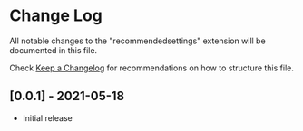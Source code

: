 # Change Log

All notable changes to the "recommendedsettings" extension will be documented in this file.

Check [Keep a Changelog](http://keepachangelog.com/) for recommendations on how to structure this file.

## [0.0.1] - 2021-05-18

- Initial release